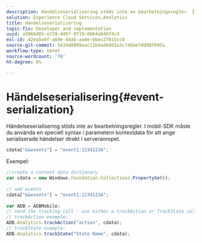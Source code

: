 ```yaml
---
description: Händelseserialisering stöds inte av bearbetningsregler. I mobil-SDK måste du använda en särskild syntax i parametern context data för att ange serialiserade händelser direkt i serveranropet.
solution: Experience Cloud Services,Analytics
title: Händelseserialisering
topic-fix: Developer and implementation
uuid: a5966d05-e218-446f-9f19-8664a84b74cd
exl-id: 42ea5e0f-a69e-44ab-aa4e-bbec27815cc8
source-git-commit: 5434d8809aac11b4ad6dd1a3c74dae7dd98f095a
workflow-type: tm+mt
source-wordcount: '70'
ht-degree: 8%

---
```


# Händelseserialisering{#event-serialization}

Händelseserialisering stöds inte av bearbetningsregler. I mobil-SDK måste du använda en speciell syntax i parametern kontextdata för att ange serialiserade händelser direkt i serveranropet.

```js
cdata["&&events"] = "event1:12341234";
```

Exempel:

```js
//create a context data dictionary 
var cdata = new Windows.Foundation.Collections.PropertySet(); 
 
// add events 
cdata["&&events"] = "event1:12341234"; 
 
var ADB = ADBMobile; 
// send the tracking call - use either a trackAction or TrackState call. 
// trackAction example: 
ADB.Analytics.trackAction("action", cdata); 
// trackState example: 
ADB.Analytics.trackState("State Name", cdata);
```
